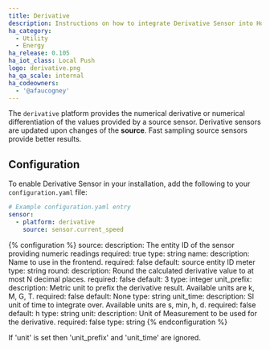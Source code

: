 ```yaml
---
title: Derivative
description: Instructions on how to integrate Derivative Sensor into Home Assistant.
ha_category:
  - Utility
  - Energy
ha_release: 0.105
ha_iot_class: Local Push
logo: derivative.png
ha_qa_scale: internal
ha_codeowners:
  - '@afaucogney'
---
```


The `derivative` platform provides the numerical derivative or numerical differentiation of the values provided by a source sensor. Derivative sensors are updated upon changes of the **source**. Fast sampling source sensors provide better results. 

## Configuration

To enable Derivative Sensor in your installation, add the following to your `configuration.yaml` file:

```yaml
# Example configuration.yaml entry
sensor:
  - platform: derivative
    source: sensor.current_speed
```

{% configuration %}
source:
  description: The entity ID of the sensor providing numeric readings
  required: true
  type: string
name:
  description: Name to use in the frontend.
  required: false
  default: source entity ID meter
  type: string
round:
  description: Round the calculated derivative value to at most N decimal places.
  required: false
  default: 3
  type: integer
unit_prefix:
  description: Metric unit to prefix the derivative result. Available units are k, M, G, T.
  required: false
  default: None
  type: string
unit_time:
  description: SI unit of time to integrate over. Available units are s, min, h, d.
  required: false
  default: h
  type: string
unit:
  description: Unit of Measurement to be used for the derivative.
  required: false
  type: string
{% endconfiguration %}

If 'unit' is set then 'unit_prefix' and 'unit_time' are ignored.
